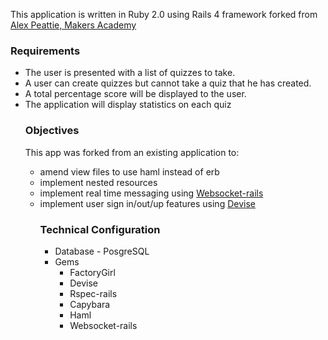 This application is written in Ruby 2.0 using Rails 4 framework forked from <a href="https://github.com/alexmakers">Alex Peattie, Makers Academy</a>

<h3>Requirements</h3>
<ul>
<li>The user is presented with a list of quizzes to take.</li> 
<li>A user can create quizzes but cannot take a quiz that he has created.</li> 
<li>A total percentage score will be displayed to the user.</li> 
<li> The application will display statistics on each quiz</li> 
<h3>Objectives</h3>
This app was forked from an existing application to:
<ul>
<li>amend view files to use haml instead of erb</li>
<li>implement nested resources</li>
<li>implement real time messaging using <a href="https://github.com/websocket-rails/websocket-rails/wiki/Installation-and-Setup">Websocket-rails</a></li>
<li>implement user sign in/out/up features using <a href="https://github.com/plataformatec/devise">Devise</a></li>
<h3>Technical Configuration</h3>
<ul>
<li>Database - PosgreSQL</li>
<li>Gems
  <ul>
  <li>FactoryGirl</li>
  <li>Devise</li>
  <li>Rspec-rails</li>
  <li>Capybara</li>
  <li>Haml</li>
  <li>Websocket-rails</li>
  </ul>
  </li>
</ul>

